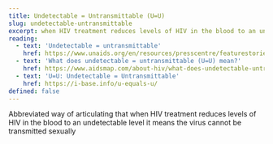 ```yaml
---
title: Undetectable = Untransmittable (U=U)
slug: undetectable-untransmittable
excerpt: when HIV treatment reduces levels of HIV in the blood to an undetectable level it means the virus cannot be transmitted sexually
reading:
  - text: 'Undetectable = untransmittable'
    href: https://www.unaids.org/en/resources/presscentre/featurestories/2018/july/undetectable-untransmittable
  - text: 'What does undetectable = untransmittable (U=U) mean?'
    href: https://www.aidsmap.com/about-hiv/what-does-undetectable-untransmittable-uu-mean
  - text: 'U=U: Undetectable = Untransmittable'
    href: https://i-base.info/u-equals-u/
defined: false
---
```

Abbreviated way of articulating that when HIV treatment reduces levels of HIV in the blood to an undetectable level it means the virus cannot be transmitted sexually
